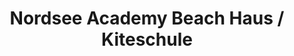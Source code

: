 ---
title: "Nordsee Academy Beach Haus / Kiteschule"
url: /wangerland/nordsee-academy-beach-haus-kiteschule/
shop: Sport
---